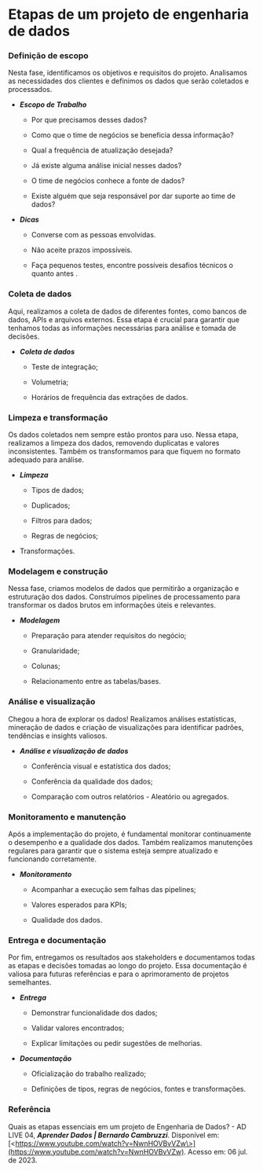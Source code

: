 # Etapas de um projeto de engenharia de dados


### Definição de escopo

Nesta fase, identificamos os objetivos e requisitos do projeto. Analisamos as necessidades dos clientes e definimos os dados que serão coletados e processados.

+ ***Escopo de Trabalho***

  + Por que precisamos desses dados?

  + Como que o time de negócios se beneficia dessa informação?

  + Qual a frequência de atualização desejada?

  + Já existe alguma análise inicial nesses dados?

  + O time de negócios conhece a fonte de dados?

  + Existe alguém que seja responsável por dar suporte ao time de dados?

+ ***Dicas***

  + Converse com as pessoas envolvidas.

  + Não aceite prazos impossíveis.

  + Faça pequenos testes, encontre possíveis desafios técnicos o quanto antes .


### Coleta de dados

Aqui, realizamos a coleta de dados de diferentes fontes, como bancos de dados, APIs e arquivos externos. Essa etapa é crucial para garantir que tenhamos todas as informações necessárias para análise e tomada de decisões.

+ ***Coleta de dados***

  + Teste de integração;

  + Volumetria;

  + Horários de frequência das extrações de dados.


### Limpeza e transformação

Os dados coletados nem sempre estão prontos para uso. Nessa etapa, realizamos a limpeza dos dados, removendo duplicatas e valores inconsistentes. Também os transformamos para que fiquem no formato adequado para análise.

+ ***Limpeza***

  + Tipos de dados;

  + Duplicados;

  + Filtros para dados;

  + Regras de negócios;

 + Transformações.


### Modelagem e construção

Nessa fase, criamos modelos de dados que permitirão a organização e estruturação dos dados. Construímos pipelines de processamento para transformar os dados brutos em informações úteis e relevantes.

+ ***Modelagem***

  + Preparação para atender requisitos do negócio;

  + Granularidade;

  + Colunas;

  + Relacionamento entre as tabelas/bases.


### Análise e visualização

Chegou a hora de explorar os dados! Realizamos análises estatísticas, mineração de dados e criação de visualizações para identificar padrões, tendências e insights valiosos.

+ ***Análise e visualização de dados***

  + Conferência visual e estatística dos dados;

  + Conferência da qualidade dos dados;

  + Comparação com outros relatórios - Aleatório ou agregados.


### Monitoramento e manutenção

Após a implementação do projeto, é fundamental monitorar continuamente o desempenho e a qualidade dos dados. Também realizamos manutenções regulares para garantir que o sistema esteja sempre atualizado e funcionando corretamente.

+ ***Monitoramento***

  + Acompanhar a execução sem falhas das pipelines;

  + Valores esperados para KPIs;

  + Qualidade dos dados.


### Entrega e documentação

Por fim, entregamos os resultados aos stakeholders e documentamos todas as etapas e decisões tomadas ao longo do projeto. Essa documentação é valiosa para futuras referências e para o aprimoramento de projetos semelhantes.

+ ***Entrega***

  + Demonstrar funcionalidade dos dados;

  + Validar valores encontrados;

  + Explicar limitações ou pedir sugestões de melhorias.

+ ***Documentação***

  + Oficialização do trabalho realizado;

  + Definições de tipos, regras de negócios, fontes e transformações.


### Referência

Quais as etapas essenciais em um projeto de Engenharia de Dados? - AD LIVE 04, ***Aprender Dados | Bernardo Cambruzzi***. Disponível em: [\<https://www.youtube.com/watch?v=NwnHOVBvVZw\>](https://www.youtube.com/watch?v=NwnHOVBvVZw). Acesso em: 06 jul. de 2023.

